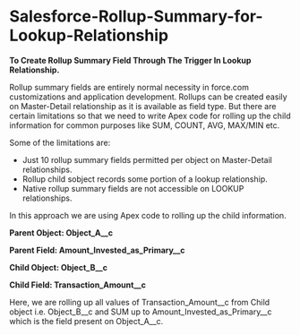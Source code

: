 # Salesforce-Rollup-Summary-for-Lookup-Relationship
<b>To Create Rollup Summary Field Through The Trigger In Lookup Relationship.</b>

Rollup summary fields are entirely normal necessity in force.com customizations and application development. 
Rollups can be created easily on Master-Detail relationship as it is available as field type.
But there are certain limitations so that we need to write Apex code for rolling up the child information for common purposes like SUM, COUNT, AVG, MAX/MIN etc.

Some of the limitations are:

<ul><li>Just 10 rollup summary fields permitted per object on Master-Detail relationships.</li>

<li>Rollup child sobject records some portion of a lookup relationship.</li> 

<li>Native rollup summary fields are not accessible on LOOKUP relationships.</li></ul>

In this approach we are using Apex code to rolling up the child information.

<b>Parent Object: Object_A__c</b>

<b>Parent Field: Amount_Invested_as_Primary__c</b>

<b>Child Object: Object_B__c</b>

<b>Child Field: Transaction_Amount__c</b>

Here, we are rolling up all values of Transaction_Amount__c from Child object i.e. Object_B__c and SUM up to Amount_Invested_as_Primary__c which is the field present on Object_A__c.
